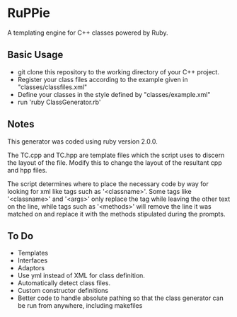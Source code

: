 # RuPPie
A templating engine for C++ classes powered by Ruby.

## Basic Usage
* git clone this repository to the working directory of your C++ project.
* Register your class files according to the example given in "classes/classfiles.xml"
* Define your classes in the style defined by "classes/example.xml" 
* run 'ruby ClassGenerator.rb'

## Notes
This generator was coded using ruby version 2.0.0. 

The TC.cpp and TC.hpp are template files which the script uses to discern the layout of the file. Modify this to change the layout of the resultant cpp and hpp files. 

The script determines where to place the necessary code by way for looking for xml like tags such as '\<classname\>'. Some tags like '\<classname\>' and '\<args\>' only replace the tag while leaving the other text on the line, while tags such as '\<methods\>' will remove the line it was matched on and replace it with the methods stipulated during the prompts.

## To Do
* Templates
* Interfaces
* Adaptors
* Use yml instead of XML for class definition.
* Automatically detect class files.
* Custom constructor definitions
* Better code to handle absolute pathing so that the class generator can be run from anywhere, including makefiles
